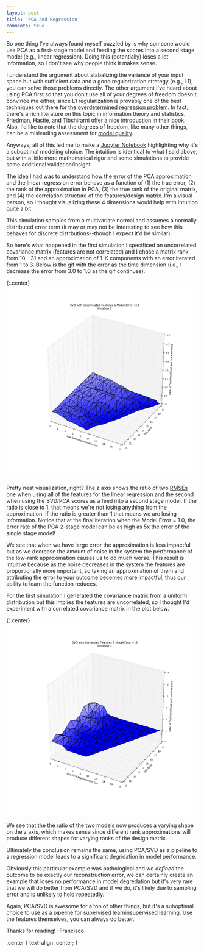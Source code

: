 ```yaml
---
layout: post
title: 'PCA and Regression'
comments: true
---
```


So one thing I've always found myself puzzled by is why someone would use PCA as a first-stage model and feeding the scores into a second stage model (e.g., linear regression). Doing this (potentially) loses a lot information, so I don't see why people think it makes sense. 

I understand the argument about stabalizing the variance of your input space but with sufficient data and a good regularization strategy (e.g., L1), you can solve those problems directly. The other argument I've heard about using PCA first so that you don't use all of your degrees of freedom doesn't convince me either, since L1 regularization is provably one of the best techniques out there for the [overdetermined regression problem](https://people.eecs.berkeley.edu/~wainwrig/Papers/Wai09_Sharp_Journal.pdf). In fact, there's a rich literature on this topic in information theory and statistics. Friedman, Hastie, and Tibshirarni offer a nice introduction in their [book](http://statweb.stanford.edu/~tibs/ElemStatLearn/printings/ESLII_print10.pdf). Also, I'd like to note that the degrees of freedom, like many other things, can be a misleading assessment for [model quality](https://web.stanford.edu/~hastie/Papers/df_paper_LJrev6.pdf).

Anyways, all of this led me to make a [Jupyter Notebook](https://github.com/franciscojavierarceo/Python/blob/master/SVD%20and%20Regression.ipynb) highlighting why it's a suboptimal modeling choice. The intuition is identical to what I said above, but with a little more mathematical rigor and some simulations to provide some additional validation/insight. 

The idea I had was to understand how the error of the PCA approximation and the linear regression error behave as a function of (1) the true error, (2) the rank of the approximation in PCA, (3) the true rank of the original matrix, and (4) the correlation structure of the features/design matrix. I'm a visual person, so I thought visualizing these 4 dimensions would help with intuition quite a bit. 

This simulation samples from a multivariate normal and assumes a normally distributed error term (it may or may not be interesting to see how this behaves for discrete distrbutions--though I expect it'd be similar).

So here's what happened in the first simulation I specificed an uncorrelated covariance matrix (features are not correlated) and I chose a matrix rank from 10 - 31 and an approximation of 1-K components with an error iterated from 1 to 3. Below is the gif with the error as the time dimension (i.e., I decrease the error from 3.0 to 1.0 as the gif continues).

{:.center}
![Whoaaa a 3d gif with a gradient](/assets/images/3dplot_gif.GIF)

Pretty neat visualization, right? The z axis shows the ratio of two [RMSEs](https://en.wikipedia.org/wiki/Root-mean-square_deviation) one when using all of the features for the linear regression and the second when using the SVD/PCA scores as a feed into a second stage model. If the ratio is close to 1, that means we're not losing anything from the approximation. If the ratio is greater than 1 that means we are losing information. Notice that at the final iteration when the Model Error = 1.0, the error rate of the PCA 2-stage model can be as high as 5x the error of the single stage model!

We see that when we have large error the approximation is less impactful but as we decrease the amount of noise in the system the performance of the low-rank approximation causes us to do much worse. This result is intuitive because as the noise decreases in the system the features are proportionally more important, so taking an approximation of them and attributing the error to your outcome becomes more impactful, thus our ability to learn the function reduces.

For the first simulation I generated the covariance matrix from a uniform distribution but this implies the features are uncorrelated, so I thought I'd experiment with a correlated covariance matrix  in the plot below.

{:.center}
![Even more gif, yay](/assets/images/3dplotcorr_gif.GIF)

We see that the the ratio of the two models now produces a varying shape on the z axis, which makes sense since different rank approximations will produce different shapes for varying ranks of the design matrix. 

Ultimately the conclusion remains the same, using PCA/SVD as a pipeline to a regression model leads to a significant degridation in model performance.

Obviously this particular example was pathological and we *defined* the outcome to be exactly our reconstruction error, we can certainly create an example that loses no performance in model degredation but it's very rare that we will do better from PCA/SVD and if we do, it's likely due to sampling error and is unlikely to hold repeatedly. 

Again, PCA/SVD is awesome for a ton of other things, but it's a suboptimal choice to use as a pipeline for supervised learninsupervised learning. Use the features themselves, you can always do better.

Thanks for reading!
-Francisco

.center {
    text-align: center;
}